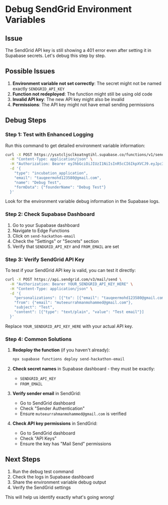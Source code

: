 # Debug SendGrid Environment Variables

## Issue
The SendGrid API key is still showing a 401 error even after setting it in Supabase secrets. Let's debug this step by step.

## Possible Issues

1. **Environment variable not set correctly**: The secret might not be named exactly `SENDGRID_API_KEY`
2. **Function not redeployed**: The function might still be using old code
3. **Invalid API key**: The new API key might also be invalid
4. **Permissions**: The API key might not have email sending permissions

## Debug Steps

### Step 1: Test with Enhanced Logging
Run this command to get detailed environment variable information:

```bash
curl -X POST https://ysxtcljsclkoatngtihl.supabase.co/functions/v1/send-hackathon-email \
  -H "Content-Type: application/json" \
  -H "Authorization: Bearer eyJhbGciOiJIUzI1NiIsInR5cCI6IkpXVCJ9.eyJpc3MiOiJzdXBhYmFzZSIsInJlZiI6InlzeHRjbGpzY2xrb2F0bmd0aWhsIiwicm9sZSI6ImFub24iLCJpYXQiOjE3NTQ4NDE5NjYsImV4cCI6MjA3MDQxNzk2Nn0.TLkkrBzwj6g6vQ-Hh52qBvRjYvAnHRTExf2CR2WqtIY" \
  -d '{
    "type": "incubation_application",
    "email": "tauqeermohd123580@gmail.com",
    "name": "Debug Test",
    "formData": {"founderName": "Debug Test"}
  }'
```

Look for the environment variable debug information in the Supabase logs.

### Step 2: Check Supabase Dashboard
1. Go to your Supabase dashboard
2. Navigate to Edge Functions
3. Click on `send-hackathon-email`
4. Check the "Settings" or "Secrets" section
5. Verify that `SENDGRID_API_KEY` and `FROM_EMAIL` are set

### Step 3: Verify SendGrid API Key
To test if your SendGrid API key is valid, you can test it directly:

```bash
curl -X POST https://api.sendgrid.com/v3/mail/send \
  -H "Authorization: Bearer YOUR_SENDGRID_API_KEY_HERE" \
  -H "Content-Type: application/json" \
  -d '{
    "personalizations": [{"to": [{"email": "tauqeermohd123580@gmail.com"}]}],
    "from": {"email": "muteeurrahmanmohammed@gmail.com"},
    "subject": "Test",
    "content": [{"type": "text/plain", "value": "Test email"}]
  }'
```

Replace `YOUR_SENDGRID_API_KEY_HERE` with your actual API key.

### Step 4: Common Solutions

1. **Redeploy the function** (if you haven't already):
   ```bash
   npx supabase functions deploy send-hackathon-email
   ```

2. **Check secret names** in Supabase dashboard - they must be exactly:
   - `SENDGRID_API_KEY`
   - `FROM_EMAIL`

3. **Verify sender email** in SendGrid:
   - Go to SendGrid dashboard
   - Check "Sender Authentication"
   - Ensure `muteeurrahmanmohammed@gmail.com` is verified

4. **Check API key permissions** in SendGrid:
   - Go to SendGrid dashboard
   - Check "API Keys"
   - Ensure the key has "Mail Send" permissions

## Next Steps

1. Run the debug test command
2. Check the logs in Supabase dashboard
3. Share the environment variable debug output
4. Verify the SendGrid settings

This will help us identify exactly what's going wrong!
